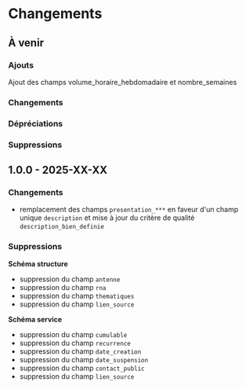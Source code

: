 # Changements

## À venir

### Ajouts

Ajout des champs volume_horaire_hebdomadaire et nombre_semaines

### Changements

### Dépréciations

### Suppressions

## 1.0.0 - 2025-XX-XX

### Changements

* remplacement des champs `presentation_***` en faveur d'un champ unique `description` et mise à jour du critère de qualité `description_bien_definie`

### Suppressions

**Schéma structure**

* suppression du champ `antenne`
* suppression du champ `rna`
* suppression du champ `thematiques`
* suppression du champ `lien_source`

**Schéma service**

* suppression du champ `cumulable`
* suppression du champ `recurrence`
* suppression du champ `date_creation`
* suppression du champ `date_suspension`
* suppression du champ `contact_public`
* suppression du champ `lien_source`
